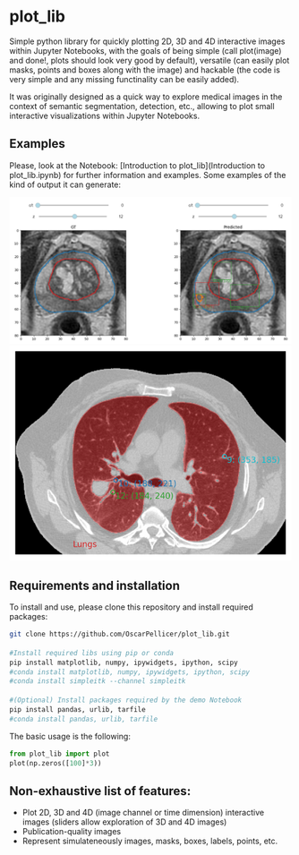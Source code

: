 # plot_lib

Simple python library for quickly plotting 2D, 3D and 4D interactive images within Jupyter Notebooks, with the goals of being simple (call plot(image) and done!, plots should look very good by default), versatile (can easily plot masks, points and boxes along with the image) and hackable (the code is very simple and any missing functinality can be easily added).

It was originally designed as a quick way to explore medical images in the context of semantic segmentation, detection, etc., allowing to plot small interactive visualizations within Jupyter Notebooks.

## Examples

Please, look at the Notebook: [Introduction to plot_lib](Introduction to plot_lib.ipynb) for further information and examples. Some examples of the kind of output it can generate:

![Example 1](./media/example1.png "Example 1")
![Example 2](./media/example2.png "Example 2")

## Requirements and installation

To install and use, please clone this repository and install required packages:
```bash
git clone https://github.com/OscarPellicer/plot_lib.git

#Install required libs using pip or conda
pip install matplotlib, numpy, ipywidgets, ipython, scipy
#conda install matplotlib, numpy, ipywidgets, ipython, scipy
#conda install simpleitk --channel simpleitk

#(Optional) Install packages required by the demo Notebook
pip install pandas, urlib, tarfile
#conda install pandas, urlib, tarfile

```

The basic usage is the following:
```python
from plot_lib import plot
plot(np.zeros([100]*3))
```

## Non-exhaustive list of features:
 * Plot 2D, 3D and 4D (image channel or time dimension) interactive images (sliders allow exploration of 3D and 4D images)
 * Publication-quality images
 * Represent simulateneously images, masks, boxes, labels, points, etc.
